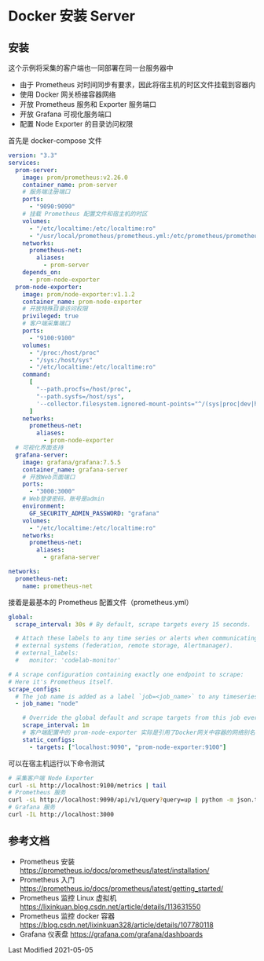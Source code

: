 # Docker 安装 Server

## 安装

这个示例将采集的客户端也一同部署在同一台服务器中

- 由于 Prometheus 对时间同步有要求，因此将宿主机的时区文件挂载到容器内
- 使用 Docker 网关桥接容器网络
- 开放 Prometheus 服务和 Exporter 服务端口
- 开放 Grafana 可视化服务端口
- 配置 Node Exporter 的目录访问权限

首先是 docker-compose 文件

```yml
version: "3.3"
services:
  prom-server:
    image: prom/prometheus:v2.26.0
    container_name: prom-server
    # 服务端注册端口
    ports:
      - "9090:9090"
    # 挂载 Prometheus 配置文件和宿主机的时区
    volumes:
      - "/etc/localtime:/etc/localtime:ro"
      - "/usr/local/prometheus/prometheus.yml:/etc/prometheus/prometheus.yml"
    networks:
      prometheus-net:
        aliases:
          - prom-server
    depends_on:
      - prom-node-exporter
  prom-node-exporter:
    image: prom/node-exporter:v1.1.2
    container_name: prom-node-exporter
    # 开放特殊目录访问权限
    privileged: true
    # 客户端采集端口
    ports:
      - "9100:9100"
    volumes:
      - "/proc:/host/proc"
      - "/sys:/host/sys"
      - "/etc/localtime:/etc/localtime:ro"
    command:
      [
        "--path.procfs=/host/proc",
        "--path.sysfs=/host/sys",
        '--collector.filesystem.ignored-mount-points="^/(sys|proc|dev|host|etc)/?"',
      ]
    networks:
      prometheus-net:
        aliases:
          - prom-node-exporter
  # 可视化界面支持
  grafana-server:
    image: grafana/grafana:7.5.5
    container_name: grafana-server
    # 开放Web页面端口
    ports:
      - "3000:3000"
    # Web登录密码，账号是admin
    environment:
      GF_SECURITY_ADMIN_PASSWORD: "grafana"
    volumes:
      - "/etc/localtime:/etc/localtime:ro"
    networks:
      prometheus-net:
        aliases:
          - grafana-server

networks:
  prometheus-net:
    name: prometheus-net
```

接着是最基本的 Prometheus 配置文件（prometheus.yml）

```yml
global:
  scrape_interval: 30s # By default, scrape targets every 15 seconds.

  # Attach these labels to any time series or alerts when communicating with
  # external systems (federation, remote storage, Alertmanager).
  # external_labels:
  #   monitor: 'codelab-monitor'

# A scrape configuration containing exactly one endpoint to scrape:
# Here it's Prometheus itself.
scrape_configs:
  # The job name is added as a label `job=<job_name>` to any timeseries scraped from this config.
  - job_name: "node"

    # Override the global default and scrape targets from this job every 5 seconds.
    scrape_interval: 1m
    # 客户端配置中的 prom-node-exporter 实际是引用了Docker网关中容器的网络别名（域名）
    static_configs:
      - targets: ["localhost:9090", "prom-node-exporter:9100"]
```

可以在宿主机运行以下命令测试
```bash
# 采集客户端 Node Exporter
curl -sL http://localhost:9100/metrics | tail
# Prometheus 服务
curl -sL http://localhost:9090/api/v1/query?query=up | python -m json.tool
# Grafana 服务
curl -IL http://localhost:3000
```

## 参考文档

- Prometheus 安装 https://prometheus.io/docs/prometheus/latest/installation/
- Prometheus 入门 https://prometheus.io/docs/prometheus/latest/getting_started/
- Prometheus 监控 Linux 虚拟机 https://lixinkuan.blog.csdn.net/article/details/113631550
- Prometheus 监控 docker 容器 https://blog.csdn.net/lixinkuan328/article/details/107780118
- Grafana 仪表盘 https://grafana.com/grafana/dashboards

Last Modified 2021-05-05
